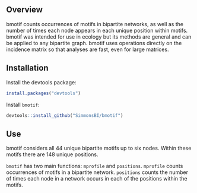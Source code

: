 
<!-- README.md is generated from README.Rmd. Please edit that file -->
Overview
--------

bmotif counts occurrences of motifs in bipartite networks, as well as the number of times each node appears in each unique position within motifs. bmotif was intended for use in ecology but its methods are general and can be applied to any bipartite graph. bmotif uses operations directly on the incidence matrix so that analyses are fast, even for large matrices.

Installation
------------

Install the devtools package:

``` r
install.packages("devtools")
```

Install `bmotif`:

``` r
devtools::install_github("SimmonsBI/bmotif")
```

Use
---

bmotif considers all 44 unique bipartite motifs up to six nodes. Within these motifs there are 148 unique positions.

`bmotif` has two main functions: `mprofile` and `positions`. `mprofile` counts occurrences of motifs in a bipartite network. `positions` counts the number of times each node in a network occurs in each of the positions within the motifs.
